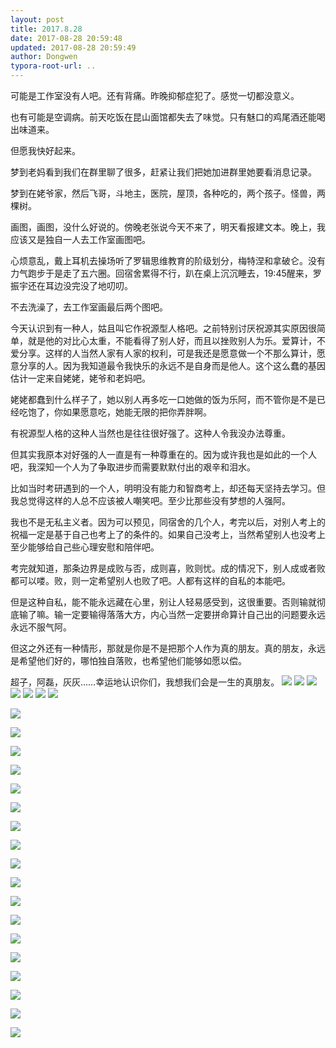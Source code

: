 ```yaml
---
layout: post
title: 2017.8.28
date: 2017-08-28 20:59:48
updated: 2017-08-28 20:59:49
author: Dongwen
typora-root-url: ..
---
```




可能是工作室没有人吧。还有背痛。昨晚抑郁症犯了。感觉一切都没意义。

也有可能是空调病。前天吃饭在昆山面馆都失去了味觉。只有魅口的鸡尾酒还能喝出味道来。

但愿我快好起来。

梦到老妈看到我们在群里聊了很多，赶紧让我们把她加进群里她要看消息记录。

梦到在姥爷家，然后飞哥，斗地主，医院，屋顶，各种吃的，两个孩子。怪兽，两棵树。

画图，画图，没什么好说的。傍晚老张说今天不来了，明天看报建文本。晚上，我应该又是独自一人去工作室画图吧。

心烦意乱，戴上耳机去操场听了罗辑思维教育的阶级划分，梅特涅和拿破仑。没有力气跑步于是走了五六圈。回宿舍累得不行，趴在桌上沉沉睡去，19:45醒来，罗振宇还在耳边没完没了地叨叨。

不去洗澡了，去工作室画最后两个图吧。

今天认识到有一种人，姑且叫它作祝源型人格吧。之前特别讨厌祝源其实原因很简单，就是他的对比心太重，不能看得了别人好，而且以挫败别人为乐。爱算计，不爱分享。这样的人当然人家有人家的权利，可是我还是愿意做一个不那么算计，愿意分享的人。因为我知道最令我快乐的永远不是自身而是他人。这个这么蠢的基因估计一定来自姥姥，姥爷和老妈吧。

姥姥都蠢到什么样子了，她以别人再多吃一口她做的饭为乐阿，而不管你是不是已经吃饱了，你如果愿意吃，她能无限的把你弄胖啊。

有祝源型人格的这种人当然也是往往很好强了。这种人令我没办法尊重。

但其实我原本对好强的人一直是有一种尊重在的。因为或许我也是如此的一个人吧，我深知一个人为了争取进步而需要默默付出的艰辛和泪水。

比如当时考研遇到的一个人，明明没有能力和智商考上，却还每天坚持去学习。但我总觉得这样的人总不应该被人嘲笑吧。至少比那些没有梦想的人强阿。

我也不是无私主义者。因为可以预见，同宿舍的几个人，考完以后，对别人考上的祝福一定是基于自己也考上了的条件的。如果自己没考上，当然希望别人也没考上至少能够给自己些心理安慰和陪伴吧。

考完就知道，那条边界是成败与否，成则喜，败则忧。成的情况下，别人成或者败都可以喽。败，则一定希望别人也败了吧。人都有这样的自私的本能吧。

但是这种自私，能不能永远藏在心里，别让人轻易感受到，这很重要。否则输就彻底输了嘛。输一定要输得落落大方，内心当然一定要拼命算计自己出的问题要永远永远不服气阿。

但这之外还有一种情形，那就是你是不是把那个人作为真的朋友。真的朋友，永远是希望他们好的，哪怕独自落败，也希望他们能够如愿以偿。

超子，阿磊，灰灰……幸运地认识你们，我想我们会是一生的真朋友。       ![](/img/in-post/x45012433.jpg)
![](/img/in-post/x45012437.jpg)
![](/img/in-post/x45012436.jpg)
![](/img/in-post/x45012430.jpg)
![](/img/in-post/x45012434.jpg)
![](/img/in-post/x45012431.jpg)
![](/img/in-post/x45012429.jpg)

![](/img/in-post/x45012429.jpg)

![](/img/in-post/x45012429.jpg)

![](/img/in-post/x45012429.jpg)

![](/img/in-post/x45012429.jpg)

![](/img/in-post/x45012429.jpg)

![](/img/in-post/x45012429.jpg)

![](/img/in-post/x45012429.jpg)

![](/img/in-post/x45012429.jpg)

![](/img/in-post/x45012429.jpg)

![](/img/in-post/x45012429.jpg)

![](/img/in-post/x45012429.jpg)

![](/img/in-post/x45012429.jpg)

![](/img/in-post/x45012429.jpg)

![](/img/in-post/x45012429.jpg)

![](/img/in-post/x45012429.jpg)

![](/img/in-post/x45012429.jpg)

![](/img/in-post/x45012429.jpg)

![](/img/in-post/x45012429.jpg)

